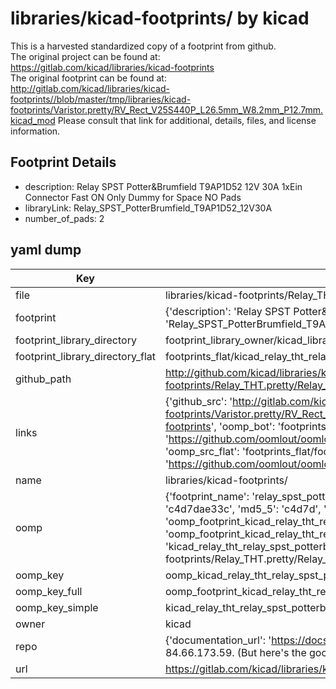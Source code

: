 # libraries/kicad-footprints/ by kicad  
This is a harvested standardized copy of a footprint from github.  
The original project can be found at:  
https://gitlab.com/kicad/libraries/kicad-footprints  
The original footprint can be found at:
http://gitlab.com/kicad/libraries/kicad-footprints//blob/master/tmp/libraries/kicad-footprints/Varistor.pretty/RV_Rect_V25S440P_L26.5mm_W8.2mm_P12.7mm.kicad_mod
Please consult that link for additional, details, files, and license information.  
## Footprint Details
* description: Relay SPST Potter&Brumfield T9AP1D52 12V 30A 1xEin Connector Fast ON Only Dummy for Space NO Pads  
* libraryLink: Relay_SPST_PotterBrumfield_T9AP1D52_12V30A  
* number_of_pads: 2  
## yaml dump  
| Key | Value |  
| --- | --- |  
| file | libraries/kicad-footprints/Relay_THT.pretty/Relay_SPST_PotterBrumfield_T9AP1D52_12V30A.kicad_mod |  
| footprint | {'description': 'Relay SPST Potter&Brumfield T9AP1D52 12V 30A 1xEin Connector Fast ON Only Dummy for Space NO Pads', 'libraryLink': 'Relay_SPST_PotterBrumfield_T9AP1D52_12V30A', 'number_of_pads': 2} |  
| footprint_library_directory | footprint_library_owner/kicad_libraries/kicad-footprints/ |  
| footprint_library_directory_flat | footprints_flat/kicad_relay_tht_relay_spst_potterbrumfield_t9ap1d52_12v30a/working |  
| github_path | http://github.com/kicad/libraries/kicad-footprints//blob/master/tmp/libraries/kicad-footprints/Relay_THT.pretty/Relay_SPST_PotterBrumfield_T9AP1D52_12V30A.kicad_mod |  
| links | {'github_src': 'http://gitlab.com/kicad/libraries/kicad-footprints//blob/master/tmp/libraries/kicad-footprints/Varistor.pretty/RV_Rect_V25S440P_L26.5mm_W8.2mm_P12.7mm.kicad_mod', 'github_src_repo': 'https://gitlab.com/kicad/libraries/kicad-footprints', 'oomp_bot': 'footprints/kicad_relay_tht_relay_spst_potterbrumfield_t9ap1d52_12v30a/working', 'oomp_bot_github': 'https://github.com/oomlout/oomlout_oomp_footprint_bot/tree/main/footprints/kicad_relay_tht_relay_spst_potterbrumfield_t9ap1d52_12v30a/working', 'oomp_src_flat': 'footprints_flat/footprints_flat/kicad_relay_tht_relay_spst_potterbrumfield_t9ap1d52_12v30a/working', 'oomp_src_flat_github': 'https://github.com/oomlout/oomlout_oomp_footprint_src/tree/main/footprints_flat/kicad_relay_tht_relay_spst_potterbrumfield_t9ap1d52_12v30a/working'} |  
| name | libraries/kicad-footprints/ |  
| oomp | {'footprint_name': 'relay_spst_potterbrumfield_t9ap1d52_12v30a', 'library_name': 'relay_tht', 'md5': 'c4d7dae33c833d2bbc0b9681f92ab236', 'md5_10': 'c4d7dae33c', 'md5_5': 'c4d7d', 'md5_6': 'c4d7da', 'oomp_key': 'oomp_kicad_relay_tht_relay_spst_potterbrumfield_t9ap1d52_12v30a', 'oomp_key_extra': 'oomp_footprint_kicad_relay_tht_relay_spst_potterbrumfield_t9ap1d52_12v30a', 'oomp_key_full': 'oomp_footprint_kicad_relay_tht_relay_spst_potterbrumfield_t9ap1d52_12v30a_c4d7da', 'oomp_key_simple': 'kicad_relay_tht_relay_spst_potterbrumfield_t9ap1d52_12v30a', 'original_filename': 'libraries/kicad-footprints/Relay_THT.pretty/Relay_SPST_PotterBrumfield_T9AP1D52_12V30A.kicad_mod', 'owner_name': 'kicad'} |  
| oomp_key | oomp_kicad_relay_tht_relay_spst_potterbrumfield_t9ap1d52_12v30a |  
| oomp_key_full | oomp_footprint_kicad_relay_tht_relay_spst_potterbrumfield_t9ap1d52_12v30a |  
| oomp_key_simple | kicad_relay_tht_relay_spst_potterbrumfield_t9ap1d52_12v30a |  
| owner | kicad |  
| repo | {'documentation_url': 'https://docs.github.com/rest/overview/resources-in-the-rest-api#rate-limiting', 'message': "API rate limit exceeded for 84.66.173.59. (But here's the good news: Authenticated requests get a higher rate limit. Check out the documentation for more details.)"} |  
| url | https://gitlab.com/kicad/libraries/kicad-footprints |  

